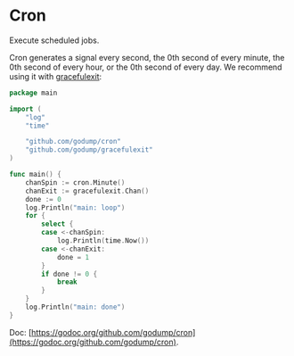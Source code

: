 # Cron

Execute scheduled jobs.

Cron generates a signal every second, the 0th second of every minute, the 0th second of every hour, or the 0th second of every day. We recommend using it with [gracefulexit](https://github.com/godump/gracefulexit): 

```go
package main

import (
	"log"
	"time"

	"github.com/godump/cron"
	"github.com/godump/gracefulexit"
)

func main() {
	chanSpin := cron.Minute()
	chanExit := gracefulexit.Chan()
	done := 0
	log.Println("main: loop")
	for {
		select {
		case <-chanSpin:
			log.Println(time.Now())
		case <-chanExit:
			done = 1
		}
		if done != 0 {
			break
		}
	}
	log.Println("main: done")
}
```

Doc: [https://godoc.org/github.com/godump/cron](https://godoc.org/github.com/godump/cron).

